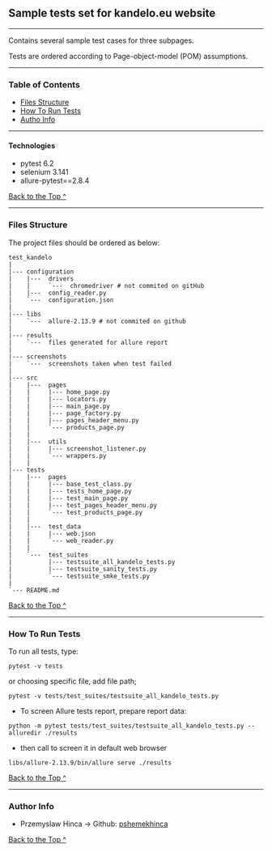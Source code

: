 ## Sample tests set for kandelo.eu website

---

Contains several sample test cases for three subpages.

Tests are ordered according to Page-object-model (POM) assumptions. 

---


### Table of Contents


- [Files Structure](#Files-Structure)
- [How To Run Tests](#How-To-Run-Tests)
- [Autho Info](#author-info)

---



#### Technologies

- pytest 6.2
- selenium 3.141
- allure-pytest==2.8.4


  
[Back to the Top ^](#Table-of-Contents)

---

### Files Structure

The project files should be ordered as below:


    
    test_kandelo
    |
    |--- configuration
    |    |---  drivers
    |    |     `---  chromedriver # not commited on gitHub
    |    |---  config_reader.py
    |    `---  configuration.json
    |
    |--- libs
    |    `---  allure-2.13.9 # not commited on github
    |    
    |--- results
    |    `---  files generated for allure report
    |  
    |--- screenshots
    |    `---  screenshots taken when test failed
    | 
    |--- src
    |    |---  pages
    |    |     |--- home_page.py
    |    |     |--- locators.py
    |    |     |--- main_page.py
    |    |     |--- page_factory.py
    |    |     |--- pages_header_menu.py
    |    |     `--- products_page.py
    |    | 
    |    |---  utils
    |    |     |--- screenshot_listener.py
    |    |     `--- wrappers.py
    |    | 
    |--- tests
    |    |---  pages
    |    |     |--- base_test_class.py
    |    |     |--- tests_home_page.py
    |    |     |--- test_main_page.py
    |    |     |--- test_pages_header_menu.py
    |    |     `--- test_products_page.py
    |    | 
    |    |---  test_data
    |    |     |--- web.json
    |    |     `--- web_reader.py
    |    | 
    |    `---  test_suites
    |          |--- testsuite_all_kandelo_tests.py
    |          |--- testsuite_sanity_tests.py
    |          `--- testsuite_smke_tests.py
    |
    `--- README.md

[Back to the Top ^](#Table-of-Contents)

---

### How To Run Tests
To run all tests, type:

```
pytest -v tests
```

or choosing specific file, add file path;

```
pytest -v tests/test_suites/testsuite_all_kandelo_tests.py 
```

- To screen Allure tests report, prepare report data:
```
python -m pytest tests/test_suites/testsuite_all_kandelo_tests.py --alluredir ./results
```
- then call to screen it in default web browser
```
libs/allure-2.13.9/bin/allure serve ./results  
```
[Back to the Top ^](#Table-of-Contents)

---

### Author Info

- Przemyslaw Hinca -> Github: [pshemekhinca](https://github.com/pshemekhinca)

[Back to the Top ^](#Table-of-Contents)
